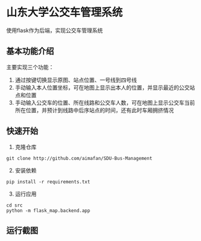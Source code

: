 # 山东大学公交车管理系统

使用flask作为后端，实现公交车管理系统

## 基本功能介绍

主要实现三个功能：
1. 通过按键切换显示原图、站点位置、一号线到四号线
2. 手动输入本人位置坐标，可在地图上显示出本人的位置，并显示最近的公交站点和位置
3. 手动输入公交车的位置、所在线路和公交车人数，可在地图上显示公交车当前所在位置，并预计到线路中后序站点的时间，还有此时车厢拥挤情况


## 快速开始

1. 克隆仓库
```
git clone http://github.com/aimafan/SDU-Bus-Management
```

2. 安装依赖
```
pip install -r requirements.txt
```

3. 运行应用
```
cd src
python -m flask_map.backend.app
```

## 运行截图

[](https://image.aimafan.top/blog/202404241936636.png)

[](https://image.aimafan.top/blog/202404241936392.png)

[](https://image.aimafan.top/blog/202404241937300.png)

